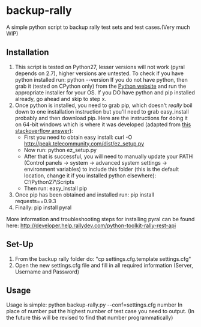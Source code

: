 backup-rally
============

A simple python script to backup rally test sets and test cases.(Very much WIP)

Installation
------------
1. This script is tested on Python27, lesser versions will not work (pyral depends on 2.7), higher versions are untested. To check if you have python installed run:
	python --version
If you do not have python, then grab it (tested on CPython only) from the [Python website](http://www.python.org/download/releases/2.7.3/) and run the appropriate installer for your OS.
If you DO have python and pip installed already, go ahead and skip to step x.
2. Once python is installed, you need to grab pip, which doesn't *really* boil down to one installation instruction but you'll need to grab easy_install probably and then download pip. Here are the instructions for doing it on 64-bit windows which is where it was developed (adapted from [this stackoverflow answer](http://stackoverflow.com/a/9038397/1167456)):
	* First you need to obtain easy install:
		curl -O http://peak.telecommunity.com/dist/ez_setup.py
	* Now run:
		python ez_setup.py
	* After that is successful, you will need to manually update your PATH (Control panels -> system -> advanced system settings -> environment variables) to include this folder (this is the default location, change it if you installed python elsewhere):
		C:\Python27\Scripts
	* Then run:
		easy_install pip
3. Once pip has been obtained and installed run:
	pip install requests==0.9.3
4. Finally:
	pip install pyral

More information and troubleshooting steps for installing pyral can be found here: 
<http://developer.help.rallydev.com/python-toolkit-rally-rest-api> 


Set-Up
------
1. From the backup rally folder do: "cp settings.cfg.template settings.cfg"
2. Open the new settings.cfg file and fill in all required information (Server, Username and Password)

Usage
-----

Usage is simple:
	python backup-rally.py --conf=settings.cfg number
In place of number put the highest number of test case you need to output. (In the future this will be revised to find that number programmatically)
